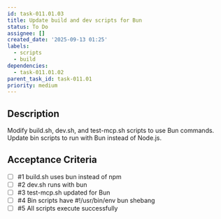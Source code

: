 ```yaml
---
id: task-011.01.03
title: Update build and dev scripts for Bun
status: To Do
assignee: []
created_date: '2025-09-13 01:25'
labels:
  - scripts
  - build
dependencies:
  - task-011.01.02
parent_task_id: task-011.01
priority: medium
---
```


## Description

Modify build.sh, dev.sh, and test-mcp.sh scripts to use Bun commands. Update bin scripts to run with Bun instead of Node.js.

## Acceptance Criteria
<!-- AC:BEGIN -->
- [ ] #1 build.sh uses bun instead of npm
- [ ] #2 dev.sh runs with bun
- [ ] #3 test-mcp.sh updated for Bun
- [ ] #4 Bin scripts have #!/usr/bin/env bun shebang
- [ ] #5 All scripts execute successfully
<!-- AC:END -->
